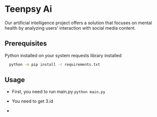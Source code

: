 # Teenpsy Ai
Our artificial intelligence project offers a solution that focuses on mental health by analyzing users' interaction with social media content.


## Prerequisites

Python installed on your system
requests library installed 
```bash
  python -m pip install -r requirements.txt

```


## Usage

* First, you need to run main.py
  ```python main.py```

* You need to get 3.id

* 
